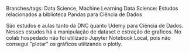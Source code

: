 Branches/tags: Data Science, Machine Learning
Data Science:
Estudos relacionados a biblioteca Pandas para Ciência de Dados

São estudos e aulas tanto da DNC quanto Udemy para Ciência de Dados. Nesses estudos há a manipulação de dataset e estração de graficos. No colab hospedado não foi utilizado Jupyter Notebook Local, pois não consegui "plotar" os gráficos utilizando o plotly.
